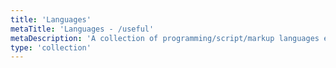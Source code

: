 ```yaml
---
title: 'Languages'
metaTitle: 'Languages - /useful'
metaDescription: 'A collection of programming/script/markup languages etc'
type: 'collection'
---
```

